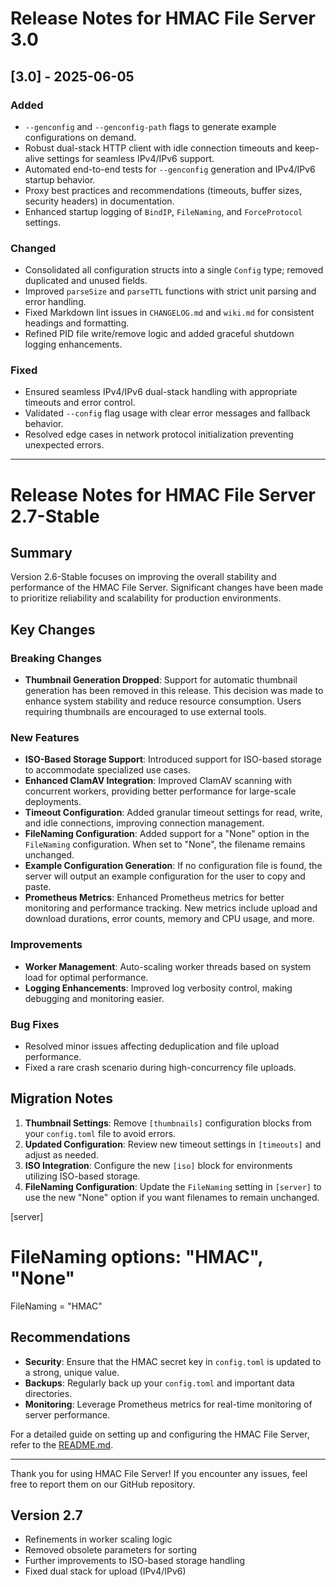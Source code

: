 # Release Notes for HMAC File Server 3.0

## [3.0] - 2025-06-05

### Added
- `--genconfig` and `--genconfig-path` flags to generate example configurations on demand.
- Robust dual-stack HTTP client with idle connection timeouts and keep-alive settings for seamless IPv4/IPv6 support.
- Automated end-to-end tests for `--genconfig` generation and IPv4/IPv6 startup behavior.
- Proxy best practices and recommendations (timeouts, buffer sizes, security headers) in documentation.
- Enhanced startup logging of `BindIP`, `FileNaming`, and `ForceProtocol` settings.

### Changed
- Consolidated all configuration structs into a single `Config` type; removed duplicated and unused fields.
- Improved `parseSize` and `parseTTL` functions with strict unit parsing and error handling.
- Fixed Markdown lint issues in `CHANGELOG.md` and `wiki.md` for consistent headings and formatting.
- Refined PID file write/remove logic and added graceful shutdown logging enhancements.

### Fixed
- Ensured seamless IPv4/IPv6 dual-stack handling with appropriate timeouts and error control.
- Validated `--config` flag usage with clear error messages and fallback behavior.
- Resolved edge cases in network protocol initialization preventing unexpected errors.

---

# Release Notes for HMAC File Server 2.7-Stable

## Summary
Version 2.6-Stable focuses on improving the overall stability and performance of the HMAC File Server. Significant changes have been made to prioritize reliability and scalability for production environments.

## Key Changes

### Breaking Changes
- **Thumbnail Generation Dropped**: Support for automatic thumbnail generation has been removed in this release. This decision was made to enhance system stability and reduce resource consumption. Users requiring thumbnails are encouraged to use external tools.

### New Features
- **ISO-Based Storage Support**: Introduced support for ISO-based storage to accommodate specialized use cases.
- **Enhanced ClamAV Integration**: Improved ClamAV scanning with concurrent workers, providing better performance for large-scale deployments.
- **Timeout Configuration**: Added granular timeout settings for read, write, and idle connections, improving connection management.
- **FileNaming Configuration**: Added support for a "None" option in the `FileNaming` configuration. When set to "None", the filename remains unchanged.
- **Example Configuration Generation**: If no configuration file is found, the server will output an example configuration for the user to copy and paste.
- **Prometheus Metrics**: Enhanced Prometheus metrics for better monitoring and performance tracking. New metrics include upload and download durations, error counts, memory and CPU usage, and more.

### Improvements
- **Worker Management**: Auto-scaling worker threads based on system load for optimal performance.
- **Logging Enhancements**: Improved log verbosity control, making debugging and monitoring easier.

### Bug Fixes
- Resolved minor issues affecting deduplication and file upload performance.
- Fixed a rare crash scenario during high-concurrency file uploads.

## Migration Notes
1. **Thumbnail Settings**: Remove `[thumbnails]` configuration blocks from your `config.toml` file to avoid errors.
2. **Updated Configuration**: Review new timeout settings in `[timeouts]` and adjust as needed.
3. **ISO Integration**: Configure the new `[iso]` block for environments utilizing ISO-based storage.
4. **FileNaming Configuration**: Update the `FileNaming` setting in `[server]` to use the new "None" option if you want filenames to remain unchanged.

[server]
# FileNaming options: "HMAC", "None"
FileNaming = "HMAC"

## Recommendations
- **Security**: Ensure that the HMAC secret key in `config.toml` is updated to a strong, unique value.
- **Backups**: Regularly back up your `config.toml` and important data directories.
- **Monitoring**: Leverage Prometheus metrics for real-time monitoring of server performance.

For a detailed guide on setting up and configuring the HMAC File Server, refer to the [README.md](./README.md).

---

Thank you for using HMAC File Server! If you encounter any issues, feel free to report them on our GitHub repository.

## Version 2.7

- Refinements in worker scaling logic
- Removed obsolete parameters for sorting
- Further improvements to ISO-based storage handling
- Fixed dual stack for upload (IPv4/IPv6)
